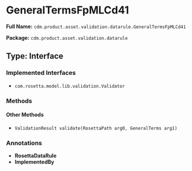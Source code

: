 # GeneralTermsFpMLCd41

**Full Name:** `cdm.product.asset.validation.datarule.GeneralTermsFpMLCd41`

**Package:** `cdm.product.asset.validation.datarule`

## Type: Interface

### Implemented Interfaces

- `com.rosetta.model.lib.validation.Validator`

### Methods

#### Other Methods

- `ValidationResult validate(RosettaPath arg0, GeneralTerms arg1)`

### Annotations

- **RosettaDataRule**
- **ImplementedBy**

